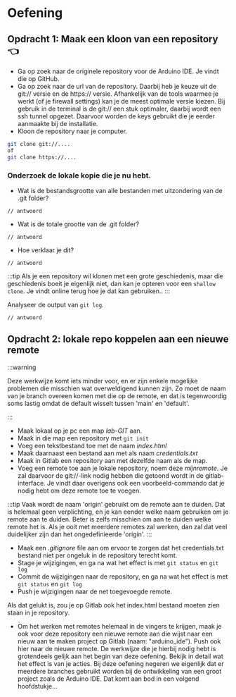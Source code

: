 # Oefening



## Opdracht 1: Maak een kloon van een repository 👈

* Ga op zoek naar de originele repository voor de Arduino IDE. Je vindt die op GitHub.
* Ga op zoek naar de url van de repository. Daarbij heb je keuze uit de git:// versie en de https:// versie. Afhankelijk van de tools waarmee je werkt (of je firewall settings) kan je de meest optimale versie kiezen. Bij gebruik in de terminal is de git:// een stuk optimaler, daarbij wordt een ssh tunnel opgezet.
Daarvoor worden de keys gebruikt die je eerder aanmaakte bij de installatie.
* Kloon de repository naar je computer.

```bash
git clone git://....
of 
git clone https://....
```



### Onderzoek de lokale kopie die je nu hebt.

* Wat is de bestandsgrootte van alle bestanden met uitzondering van de .git folder?

```
// antwoord
```

* Wat is de totale grootte van de .git folder?

```
// antwoord
```

* Hoe verklaar je dit?

```
// antwoord
```

:::tip 
Als je een repository wil klonen met een grote geschiedenis, maar die geschiedenis boeit je eigenlijk niet, dan kan je opteren voor een `shallow clone`. Je vindt online terug hoe je dat kan gebruiken..
:::

Analyseer de output van `git log`. 
```
// antwoord
``` 

## Opdracht 2: lokale repo koppelen aan een nieuwe remote 

:::warning

Deze werkwijze komt iets minder voor, en er zijn enkele mogelijke problemen die misschien wat overweldigend kunnen zijn. 
Zo moet de naam van je branch overeen komen met die op de remote, en dat is tegenwoordig soms lastig omdat de default wisselt tussen 'main' en 'default'.

:::

* Maak lokaal op je pc een map *lab-GIT* aan.
* Maak in die map een repository met `git init`
* Voeg een tekstbestand toe met de naam *index.html*
* Maak daarnaast een bestand aan met als naam *credentials.txt*
* Maak in Gitlab een repository aan met dezelfde naam als de map.
* Voeg een remote toe aan je lokale repository, noem deze *mijnremote*. Je zal daarvoor de git://-link nodig hebben die getoond wordt in de gitlab-interface. Je vindt daar overigens ook een voorbeeld-commando dat je nodig hebt om deze remote toe te voegen. 

:::tip 
Vaak wordt de naam 'origin' gebruikt om de remote aan te duiden. Dat is helemaal geen verplichting, en je kan eender welke naam gebruiken om je remote aan te duiden. Beter is zelfs misschien om aan te duiden welke remote het is. Als je ooit met meerdere remotes zal werken, dan zal dat veel duidelijker zijn dan het ongedefinieerde 'origin'.
:::

* Maak een *.gitignore* file aan om ervoor te zorgen dat het credentials.txt bestand niet per ongeluk in de repository terecht komt.
* Stage je wijzigingen, en ga na wat het effect is met `git status` en `git log`
* Commit de wijzigingen naar de repository, en ga na wat het effect is met `git status` en `git log`
* Push je wijzigingen naar de net toegevoegde remote.

Als dat gelukt is, zou je op Gitlab ook het index.html bestand moeten zien staan in je repository.

* Om het werken met remotes helemaal in de vingers te krijgen, maak je ook voor deze repository een nieuwe remote aan die wijst naar een nieuw aan te maken project op Gitlab (naam: "arduino_ide"). Push ook hier naar de nieuwe remote.
De werkwijze die je hierbij nodig hebt is grotendeels gelijk aan het begin van deze oefening.
Bekijk in detail wat het effect is van je acties. 
Bij deze oefening negeren we eigenlijk dat er meerdere branches gebruikt worden bij de ontwikkeling van een groot project zoals de Arduino IDE. Dat komt aan bod in een volgend hoofdstukje...
